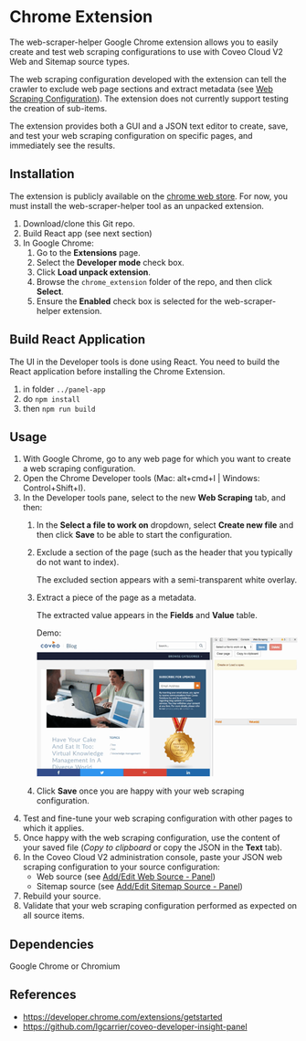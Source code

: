 # Chrome Extension
The web-scraper-helper Google Chrome extension allows you to easily create and test web scraping configurations to use with Coveo Cloud V2 Web and Sitemap source types.

The web scraping configuration developed with the extension can tell the crawler to exclude web page sections and extract metadata (see [Web Scraping Configuration](http://www.coveo.com/go?dest=cloudhelp&lcid=9&context=277)). The extension does not currently support testing the creation of sub-items.

The extension provides both a GUI and a JSON text editor to create, save, and test your web scraping configuration on specific pages, and immediately see the results.

## Installation

The extension is publicly available on the [chrome web store](https://chrome.google.com/webstore/detail/web-scraper-helper-for-co/demelhhhnkocnphihjbhpafjnknknkdf). For now, you must install the web-scraper-helper tool as an unpacked extension.

1. Download/clone this Git repo.
1. Build React app (see next section)
1. In Google Chrome:
   1. Go to the **Extensions** page.
   1. Select the **Developer mode** check box.
   1. Click **Load unpack extension**.
   1. Browse the `chrome_extension` folder of  the repo, and then click **Select**.
   1. Ensure the **Enabled** check box is selected for the web-scraper-helper extension.

## Build React Application

The UI in the Developer tools is done using React. You need to build the React application before installing the Chrome Extension.

1. in folder `../panel-app`
1. do `npm install`
1. then `npm run build`

## Usage
1. With Google Chrome, go to any web page for which you want to create a web scraping configuration.
1. Open the Chrome Developer tools (Mac: alt+cmd+I | Windows: Control+Shift+I).
1. In the Developer tools pane, select to the new **Web Scraping** tab, and then:
   1. In the **Select a file to work on** dropdown, select **Create new file** and then click **Save** to be able to start the configuration.
   1. Exclude a section of the page (such as the header that you typically do not want to index).

      The excluded section appears with a semi-transparent white overlay.

   1. Extract a piece of the page as a metadata.

      The extracted value appears in the **Fields** and **Value** table.

      Demo:
       ![demo](../screenshots/blog.gif)

   1. Click **Save** once you are happy with your web scraping configuration.
1. Test and fine-tune your web scraping configuration with other pages to which it applies.
1. Once happy with the web scraping configuration, use the content of your saved file (_Copy to clipboard_ or copy the JSON in the **Text** tab).
1. In the Coveo Cloud V2 administration console, paste your JSON web scraping configuration to your source configuration:
   - Web source (see [Add/Edit Web Source - Panel](http://www.coveo.com/go?dest=cloudhelp&lcid=9&context=276))
   - Sitemap source (see [Add/Edit Sitemap Source - Panel](http://www.coveo.com/go?dest=cloudhelp&lcid=9&context=275))
1. Rebuild your source.
1. Validate that your web scraping configuration performed as expected on all source items.

## Dependencies
Google Chrome or Chromium

## References

* https://developer.chrome.com/extensions/getstarted
* https://github.com/lgcarrier/coveo-developer-insight-panel
